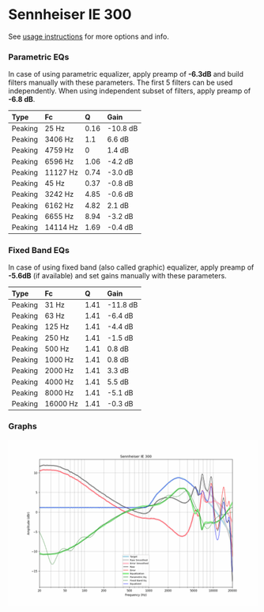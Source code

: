 # Sennheiser IE 300
See [usage instructions](https://github.com/jaakkopasanen/AutoEq#usage) for more options and info.

### Parametric EQs
In case of using parametric equalizer, apply preamp of **-6.3dB** and build filters manually
with these parameters. The first 5 filters can be used independently.
When using independent subset of filters, apply preamp of **-6.8 dB**.

| Type    | Fc       |    Q | Gain     |
|:--------|:---------|:-----|:---------|
| Peaking | 25 Hz    | 0.16 | -10.8 dB |
| Peaking | 3406 Hz  | 1.1  | 6.6 dB   |
| Peaking | 4759 Hz  | 0    | 1.4 dB   |
| Peaking | 6596 Hz  | 1.06 | -4.2 dB  |
| Peaking | 11127 Hz | 0.74 | -3.0 dB  |
| Peaking | 45 Hz    | 0.37 | -0.8 dB  |
| Peaking | 3242 Hz  | 4.85 | -0.6 dB  |
| Peaking | 6162 Hz  | 4.82 | 2.1 dB   |
| Peaking | 6655 Hz  | 8.94 | -3.2 dB  |
| Peaking | 14114 Hz | 1.69 | -0.4 dB  |

### Fixed Band EQs
In case of using fixed band (also called graphic) equalizer, apply preamp of **-5.6dB**
(if available) and set gains manually with these parameters.

| Type    | Fc       |    Q | Gain     |
|:--------|:---------|:-----|:---------|
| Peaking | 31 Hz    | 1.41 | -11.8 dB |
| Peaking | 63 Hz    | 1.41 | -6.4 dB  |
| Peaking | 125 Hz   | 1.41 | -4.4 dB  |
| Peaking | 250 Hz   | 1.41 | -1.5 dB  |
| Peaking | 500 Hz   | 1.41 | 0.8 dB   |
| Peaking | 1000 Hz  | 1.41 | 0.8 dB   |
| Peaking | 2000 Hz  | 1.41 | 3.3 dB   |
| Peaking | 4000 Hz  | 1.41 | 5.5 dB   |
| Peaking | 8000 Hz  | 1.41 | -5.1 dB  |
| Peaking | 16000 Hz | 1.41 | -0.3 dB  |

### Graphs
![](./Sennheiser%20IE%20300.png)